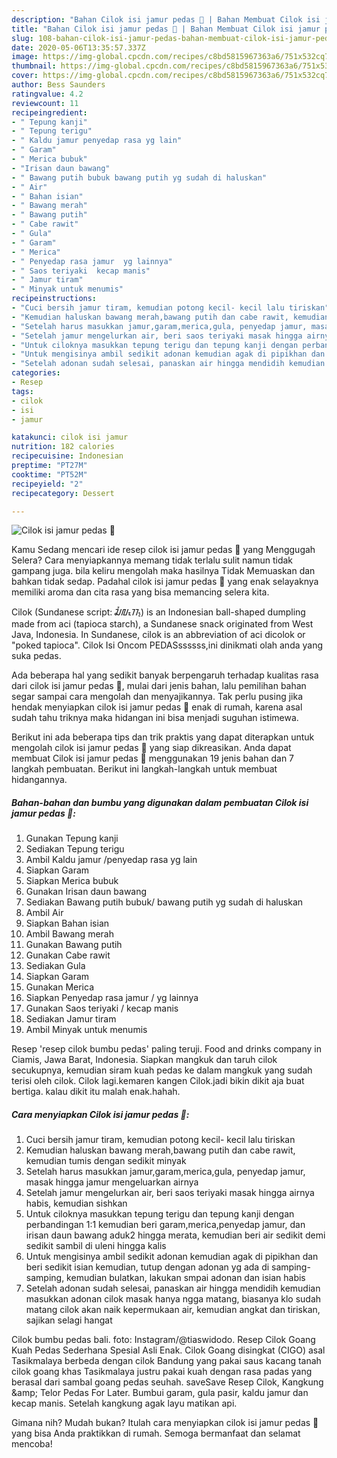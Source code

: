 ```yaml
---
description: "Bahan Cilok isi jamur pedas 🍄 | Bahan Membuat Cilok isi jamur pedas 🍄 Yang Bikin Ngiler"
title: "Bahan Cilok isi jamur pedas 🍄 | Bahan Membuat Cilok isi jamur pedas 🍄 Yang Bikin Ngiler"
slug: 108-bahan-cilok-isi-jamur-pedas-bahan-membuat-cilok-isi-jamur-pedas-yang-bikin-ngiler
date: 2020-05-06T13:35:57.337Z
image: https://img-global.cpcdn.com/recipes/c8bd5815967363a6/751x532cq70/cilok-isi-jamur-pedas-🍄-foto-resep-utama.jpg
thumbnail: https://img-global.cpcdn.com/recipes/c8bd5815967363a6/751x532cq70/cilok-isi-jamur-pedas-🍄-foto-resep-utama.jpg
cover: https://img-global.cpcdn.com/recipes/c8bd5815967363a6/751x532cq70/cilok-isi-jamur-pedas-🍄-foto-resep-utama.jpg
author: Bess Saunders
ratingvalue: 4.2
reviewcount: 11
recipeingredient:
- " Tepung kanji"
- " Tepung terigu"
- " Kaldu jamur penyedap rasa yg lain"
- " Garam"
- " Merica bubuk"
- "Irisan daun bawang"
- " Bawang putih bubuk bawang putih yg sudah di haluskan"
- " Air"
- " Bahan isian"
- " Bawang merah"
- " Bawang putih"
- " Cabe rawit"
- " Gula"
- " Garam"
- " Merica"
- " Penyedap rasa jamur  yg lainnya"
- " Saos teriyaki  kecap manis"
- " Jamur tiram"
- " Minyak untuk menumis"
recipeinstructions:
- "Cuci bersih jamur tiram, kemudian potong kecil- kecil lalu tiriskan"
- "Kemudian haluskan bawang merah,bawang putih dan cabe rawit, kemudian tumis dengan sedikit minyak"
- "Setelah harus masukkan jamur,garam,merica,gula, penyedap jamur, masak hingga jamur mengeluarkan airnya"
- "Setelah jamur mengelurkan air, beri saos teriyaki masak hingga airnya habis, kemudian sishkan"
- "Untuk ciloknya masukkan tepung terigu dan tepung kanji dengan perbandingan 1:1 kemudian beri garam,merica,penyedap jamur, dan irisan daun bawang aduk2 hingga merata, kemudian beri air sedikit demi sedikit sambil di uleni hingga kalis"
- "Untuk mengisinya ambil sedikit adonan kemudian agak di pipikhan dan beri sedikit isian kemudian, tutup dengan adonan yg ada di samping-samping, kemudian bulatkan, lakukan smpai adonan dan isian habis"
- "Setelah adonan sudah selesai, panaskan air hingga mendidih kemudian masukkan adonan cilok masak hanya ngga matang, biasanya klo sudah matang cilok akan naik kepermukaan air, kemudian angkat dan tiriskan, sajikan selagi hangat"
categories:
- Resep
tags:
- cilok
- isi
- jamur

katakunci: cilok isi jamur 
nutrition: 182 calories
recipecuisine: Indonesian
preptime: "PT27M"
cooktime: "PT52M"
recipeyield: "2"
recipecategory: Dessert

---
```



![Cilok isi jamur pedas 🍄](https://img-global.cpcdn.com/recipes/c8bd5815967363a6/751x532cq70/cilok-isi-jamur-pedas-🍄-foto-resep-utama.jpg)

Kamu Sedang mencari ide resep cilok isi jamur pedas 🍄 yang Menggugah Selera? Cara menyiapkannya memang tidak terlalu sulit namun tidak gampang juga. bila keliru mengolah maka hasilnya Tidak Memuaskan dan bahkan tidak sedap. Padahal cilok isi jamur pedas 🍄 yang enak selayaknya memiliki aroma dan cita rasa yang bisa memancing selera kita.

Cilok (Sundanese script: ᮎᮤᮜᮧᮊ᮪) is an Indonesian ball-shaped dumpling made from aci (tapioca starch), a Sundanese snack originated from West Java, Indonesia. In Sundanese, cilok is an abbreviation of aci dicolok or &#34;poked tapioca&#34;. Cilok Isi Oncom PEDASssssss,ini dinikmati olah anda yang suka pedas.

Ada beberapa hal yang sedikit banyak berpengaruh terhadap kualitas rasa dari cilok isi jamur pedas 🍄, mulai dari jenis bahan, lalu pemilihan bahan segar sampai cara mengolah dan menyajikannya. Tak perlu pusing jika hendak menyiapkan cilok isi jamur pedas 🍄 enak di rumah, karena asal sudah tahu triknya maka hidangan ini bisa menjadi suguhan istimewa.


Berikut ini ada beberapa tips dan trik praktis yang dapat diterapkan untuk mengolah cilok isi jamur pedas 🍄 yang siap dikreasikan. Anda dapat membuat Cilok isi jamur pedas 🍄 menggunakan 19 jenis bahan dan 7 langkah pembuatan. Berikut ini langkah-langkah untuk membuat hidangannya.

<!--inarticleads1-->

##### Bahan-bahan dan bumbu yang digunakan dalam pembuatan Cilok isi jamur pedas 🍄:

1. Gunakan  Tepung kanji
1. Sediakan  Tepung terigu
1. Ambil  Kaldu jamur /penyedap rasa yg lain
1. Siapkan  Garam
1. Siapkan  Merica bubuk
1. Gunakan Irisan daun bawang
1. Sediakan  Bawang putih bubuk/ bawang putih yg sudah di haluskan
1. Ambil  Air
1. Siapkan  Bahan isian
1. Ambil  Bawang merah
1. Gunakan  Bawang putih
1. Gunakan  Cabe rawit
1. Sediakan  Gula
1. Siapkan  Garam
1. Gunakan  Merica
1. Siapkan  Penyedap rasa jamur / yg lainnya
1. Gunakan  Saos teriyaki / kecap manis
1. Sediakan  Jamur tiram
1. Ambil  Minyak untuk menumis


Resep &#39;resep cilok bumbu pedas&#39; paling teruji. Food and drinks company in Ciamis, Jawa Barat, Indonesia. Siapkan mangkuk dan taruh cilok secukupnya, kemudian siram kuah pedas ke dalam mangkuk yang sudah terisi oleh cilok. Cilok lagi.kemaren kangen Cilok.jadi bikin dikit aja buat bertiga. kalau dikit itu malah enak.hahah. 

<!--inarticleads2-->

##### Cara menyiapkan Cilok isi jamur pedas 🍄:

1. Cuci bersih jamur tiram, kemudian potong kecil- kecil lalu tiriskan
1. Kemudian haluskan bawang merah,bawang putih dan cabe rawit, kemudian tumis dengan sedikit minyak
1. Setelah harus masukkan jamur,garam,merica,gula, penyedap jamur, masak hingga jamur mengeluarkan airnya
1. Setelah jamur mengelurkan air, beri saos teriyaki masak hingga airnya habis, kemudian sishkan
1. Untuk ciloknya masukkan tepung terigu dan tepung kanji dengan perbandingan 1:1 kemudian beri garam,merica,penyedap jamur, dan irisan daun bawang aduk2 hingga merata, kemudian beri air sedikit demi sedikit sambil di uleni hingga kalis
1. Untuk mengisinya ambil sedikit adonan kemudian agak di pipikhan dan beri sedikit isian kemudian, tutup dengan adonan yg ada di samping-samping, kemudian bulatkan, lakukan smpai adonan dan isian habis
1. Setelah adonan sudah selesai, panaskan air hingga mendidih kemudian masukkan adonan cilok masak hanya ngga matang, biasanya klo sudah matang cilok akan naik kepermukaan air, kemudian angkat dan tiriskan, sajikan selagi hangat


Cilok bumbu pedas bali. foto: Instagram/@tiaswidodo. Resep Cilok Goang Kuah Pedas Sederhana Spesial Asli Enak. Cilok Goang disingkat (CIGO) asal Tasikmalaya berbeda dengan cilok Bandung yang pakai saus kacang tanah cilok goang khas Tasikmalaya justru pakai kuah dengan rasa padas yang berasal dari sambal goang pedas seuhah. saveSave Resep Cilok, Kangkung &amp;amp; Telor Pedas For Later. Bumbui garam, gula pasir, kaldu jamur dan kecap manis. Setelah kangkung agak layu matikan api. 

Gimana nih? Mudah bukan? Itulah cara menyiapkan cilok isi jamur pedas 🍄 yang bisa Anda praktikkan di rumah. Semoga bermanfaat dan selamat mencoba!
